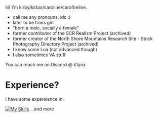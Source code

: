 hi! I'm kirby/kirbix/caroline/carofireline.

- call me any pronouns, idc :)
- later to be trans girl
- "born a male, socially a female"
- former contributor of the SCR Realism Project (archived)
- former creator of the North Shore Mountains Research Site - Stock Photography Directory Project (archived)
- I know some Lua (not advanced though)
- I also sometimes VA stuff

You can reach me on Discord @ k1yrix

# Experience?
I have some expereience in:

[![My Skills](https://skillicons.dev/icons?i=html,css,cpp,lua,md,robloxstudio,linux,windows,apple)](https://skillicons.dev) ...and more


<!---
kirbix12/kirbix12 is a ✨ special ✨ repository because its `README.md` (this file) appears on your GitHub profile.
You can click the Preview link to take a look at your changes.
--->
